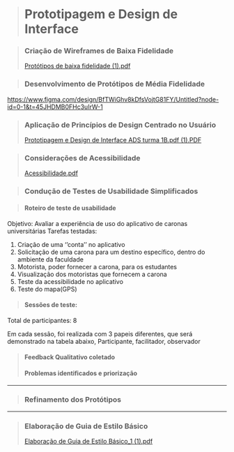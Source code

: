 > # Prototipagem e Design de Interface

> ### Criação de Wireframes de Baixa Fidelidade
> [Protótipos de baixa fidelidade (1).pdf](https://github.com/user-attachments/files/20269962/Prototipos.de.baixa.fidelidade.1.pdf)

> ### Desenvolvimento de Protótipos de Média Fidelidade
https://www.figma.com/design/BfTWiGhv8kDfsVojtG81FY/Untitled?node-id=0-1&t=45JHDMB0FHc3uIrW-1

> ### Aplicação de Princípios de Design Centrado no Usuário
> [Prototipagem e Design de Interface ADS turma 1B.pdf (1).PDF](https://github.com/user-attachments/files/20419014/Prototipagem.e.Design.de.Interface.ADS.turma.1B.pdf.1.PDF)


> ### Considerações de Acessibilidade
> [Acessibilidade.pdf](https://github.com/user-attachments/files/20269970/Acessibilidade.pdf)

> ### Condução de Testes de Usabilidade Simplificados

> #### Roteiro de teste de usabilidade
Objetivo: Avaliar a experiência de uso do aplicativo de caronas universitárias
Tarefas testadas:
1. Criação de uma ‘’conta’’ no aplicativo
2. Solicitação de uma carona para um destino específico, dentro do ambiente da
faculdade
3. Motorista, poder fornecer a carona, para os estudantes
4. Visualização dos motoristas que fornecem a carona
5. Teste da acessibilidade no aplicativo
6. Teste do mapa(GPS)

   
> #### Sessões de teste:
Total de participantes: 8

Em cada sessão, foi realizada com 3 papeis diferentes, que será demonstrado na
tabela abaixo, Participante, facilitador, observador

> #### Feedback Qualitativo coletado
> #### Problemas identificados e priorização








 ______________

> ### Refinamento dos Protótipos
 ______________

> ### Elaboração de Guia de Estilo Básico
> [Elaboração de Guia de Estilo Básico_1 (1).pdf](https://github.com/user-attachments/files/20269972/Elaboracao.de.Guia.de.Estilo.Basico_1.1.pdf)
